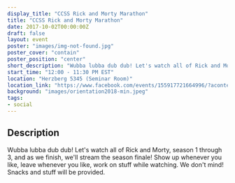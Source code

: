 ```yaml
---
display_title: "CCSS Rick and Morty Marathon"
title: "CCSS Rick and Morty Marathon"
date: 2017-10-02T00:00:00Z
draft: false
layout: event
poster: "images/img-not-found.jpg"
poster_cover: "contain"
poster_position: "center"
short_description: "Wubba lubba dub dub! Let's watch all of Rick and Morty, season 1 through 3, and as we finish, we'll stream the season finale!"
start_time: "12:00 - 11:30 PM EST"
location: "Herzberg 5345 (Seminar Room)"
location_link: "https://www.facebook.com/events/155917721664996/?acontext=%7B%22event_action_history%22%3A[%7B%22surface%22%3A%22page%22%7D]%7D"
background: "images/orientation2018-min.jpeg"
tags:
- social
---
```


## Description

Wubba lubba dub dub! Let's watch all of Rick and Morty, season 1 through 3, and as we finish, we'll stream the season finale! Show up whenever you like, leave whenever you like, work on stuff while watching. We don't mind!
Snacks and stuff will be provided.